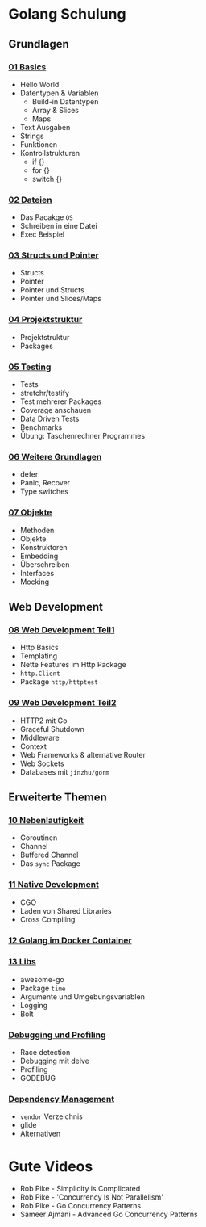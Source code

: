 # Golang Schulung

## Grundlagen

### [01 Basics](01_basics.md)
- Hello World
- Datentypen & Variablen
  - Build-in Datentypen
  - Array & Slices
  - Maps
- Text Ausgaben
- Strings
- Funktionen
- Kontrollstrukturen
  - if {}
  - for {}
  - switch {}

### [02 Dateien](02_dateien.md)
- Das Pacakge `OS`
- Schreiben in eine Datei
- Exec Beispiel

### [03 Structs und Pointer](03_structs_und_pointer.md)
- Structs
- Pointer
- Pointer und Structs
- Pointer und Slices/Maps
    
### [04 Projektstruktur](04_projektstruktur.md)
- Projektstruktur
- Packages

### [05 Testing](05_testing.md)
- Tests
- stretchr/testify
- Test mehrerer Packages
- Coverage anschauen
- Data Driven Tests
- Benchmarks
- Übung: Taschenrechner Programmes

### [06 Weitere Grundlagen](06_weitere_grundlagen.md)
- defer
- Panic, Recover
- Type switches

### [07 Objekte](07_objekte.md)
- Methoden
- Objekte
- Konstruktoren
- Embedding
- Überschreiben
- Interfaces
- Mocking

## Web Development

### [08 Web Development Teil1](08_web_development_teil1.md)
- Http Basics
- Templating
- Nette Features im Http Package
- `http.Client`
- Package `http/httptest`

### [09 Web Development Teil2](09_web_development_teil2.md)
- HTTP2 mit Go
- Graceful Shutdown
- Middleware
- Context
- Web Frameworks & alternative Router
- Web Sockets
- Databases mit `jinzhu/gorm`

## Erweiterte Themen

### [10 Nebenlaufigkeit](10_nebenlaufigkeit.md)
- Goroutinen
- Channel
- Buffered Channel
- Das `sync` Package

### [11 Native Development](11_native_development.md)
- CGO
- Laden von Shared Libraries
- Cross Compiling

### [12 Golang im Docker Container](12_go_docker.md)

### [13 Libs](13_libs.md)
- awesome-go
- Package `time`
- Argumente und Umgebungsvariablen
- Logging
- Bolt

### [Debugging und Profiling](14_debugging_profiling.md)
- Race detection
- Debugging mit delve
- Profiling
- GODEBUG

### [Dependency Management](15_dependency_management.md)
- `vendor` Verzeichnis
- glide
- Alternativen


# Gute Videos
- Rob Pike - Simplicity is Complicated
- Rob Pike - 'Concurrency Is Not Parallelism'
- Rob Pike - Go Concurrency Patterns
- Sameer Ajmani - Advanced Go Concurrency Patterns 

